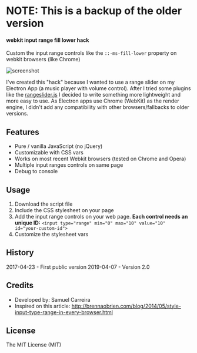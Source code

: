 # NOTE: This is a backup of the older version

#### webkit input range fill lower hack

Custom the input range controls like the ```::-ms-fill-lower``` property on webkit browsers (like Chrome)

![screenshot](https://github.com/samuelcarreira/webkit-input-range-fill-lower/raw/master/sample_screenshot.PNG)

I've created this "hack" because I wanted to use a range slider on my Electron App (a music player with volume control). After I tried some plugins like the [rangeslider.js](http://rangeslider.js.org/) I decided to write something more lightweight and more easy to use.
As Electron apps use Chrome (WebKit) as the render engine, I didn't add any compatibility with other browsers/fallbacks to older versions.


## Features
* Pure / vanilla JavaScript (no jQuery) 
* Customizable with CSS vars
* Works on most recent Webkit browsers (tested on Chrome and Opera)
* Multiple input ranges controls on same page
* Debug to console

## Usage
1. Download the script file
2. Include the CSS stylesheet on your page
3. Add the input range controls on your web page. **Each control needs an unique ID:**
  ``` <input type="range" min="0" max="10" value="10" id="your-custom-id"> ```
4. Customize the stylesheet vars


## History
2017-04-23 - First public version
2019-04-07 - Version 2.0

## Credits
- Developed by: Samuel Carreira
- Inspired on this article: http://brennaobrien.com/blog/2014/05/style-input-type-range-in-every-browser.html

## License
The MIT License (MIT)
